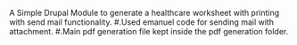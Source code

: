 A Simple Drupal Module to generate a healthcare worksheet with printing with send mail functionality.
#.Used emanuel code for sending mail with attachment.
#.Main pdf generation file kept inside the pdf generation folder.
